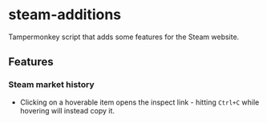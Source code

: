 # steam-additions

Tampermonkey script that adds some features for the Steam website.

## Features

### Steam market history

- Clicking on a hoverable item opens the inspect link - hitting `Ctrl+C` while hovering will instead copy it.